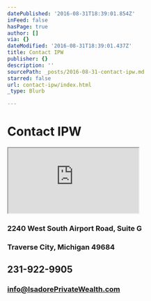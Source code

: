 ```yaml
---
datePublished: '2016-08-31T18:39:01.854Z'
inFeed: false
hasPage: true
author: []
via: {}
dateModified: '2016-08-31T18:39:01.437Z'
title: Contact IPW
publisher: {}
description: ''
sourcePath: _posts/2016-08-31-contact-ipw.md
starred: false
url: contact-ipw/index.html
_type: Blurb

---
```

# Contact IPW

<iframe src="https://the-grid.github.io/ed-userhtml/?g=eJwtUEFugzAQ_EqMlBMq2Ou1saOQKsqph17aSj0DXgIShMgmIfl9TdvDjDQzq9Fq9n3rq5E2wTdl0s3zNezyfFmW7DxN54GyZhrzsbqGnMaa3Ou1LpkYhVkJIkkmHBiJGViLhksLXGvFwL0YlWkAzVGgUSDAMukQs0JKy7UytrAi1sDa0HIGEXLFGFt7wQEZ9IU2DFshMxH9eLdmgT-MESTBUdE2pIxyW3nkj8ooaagmibIolKgZBADk6Xf6Od3mLj32_jr5Of1wWzilX766kw-Unvr5uRrvbylabZAp-n8i0CV23ALDu8ACdAxRAMdks_Ru7spEc55sOurP3VwmqKL4XbKevCNfJlGH-TlQmfw5u2hUwzAt7W0YQuOJLod9_rf-4QeJq23y" style=""></iframe>

### **2240 West South Airport Road, Suite G**

### **Traverse City, Michigan 49684**

## 231-922-9905

### info@IsadorePrivateWealth.com